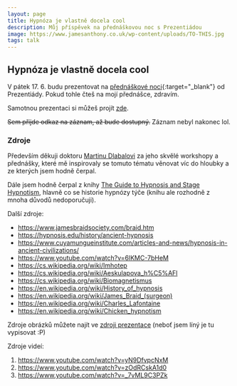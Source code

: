 ```yaml
---
layout: page
title: Hypnóza je vlastně docela cool
description: Můj příspěvek na přednáškovou noc s Prezentiádou
image: https://www.jamesanthony.co.uk/wp-content/uploads/TO-THIS.jpg
tags: talk
---
```


## Hypnóza je vlastně docela cool

V pátek 17. 6. budu prezentovat na [přednáškové noci](https://noc.prezentiada.cz/){:target="_blank"} od Prezentiády. Pokud tohle čteš na mojí přednášce, zdravím.

Samotnou prezentaci si můžeš projít [zde](/assets/prezentace/hypnoza/).

~~Sem přijde odkaz na záznam, až bude dostupný.~~ Záznam nebyl nakonec lol.

### Zdroje

Především děkuji doktoru [Martinu Dlabalovi](https://www.psychoterapeut-psycholog.cz/o-mn%C4%9B) za jeho skvělé workshopy a přednášky, které mě inspirovaly se tomuto tématu věnovat víc do hloubky a ze kterých jsem hodně čerpal.

Dále jsem hodně čerpal z knihy [The Guide to Hypnosis and Stage Hypnotism](https://books.google.cz/books/about/Secrets_of_the_Stage_Revealed.html?id=xDEPmwEACAAJ), hlavně co se historie hypnózy týče (knihu ale rozhodně z mnoha důvodů nedoporučuji).

Další zdroje:

- https://www.jamesbraidsociety.com/braid.htm
- https://hypnosis.edu/history/ancient-hypnosis
- https://www.cuyamungueinstitute.com/articles-and-news/hypnosis-in-ancient-civilizations/
- https://www.youtube.com/watch?v=6lKMC-7bHeM
- https://cs.wikipedia.org/wiki/Imhotep
- https://cs.wikipedia.org/wiki/Aeskulapova_h%C5%AFl
- https://cs.wikipedia.org/wiki/Biomagnetismus
- https://en.wikipedia.org/wiki/History_of_hypnosis
- https://en.wikipedia.org/wiki/James_Braid_(surgeon)
- https://en.wikipedia.org/wiki/Charles_Lafontaine
- https://en.wikipedia.org/wiki/Chicken_hypnotism

Zdroje obrázků můžete najít ve [zdroji prezentace](https://gist.github.com/chamik/11101ab64c04c65cf8b3a19b9588a0a9) (neboť jsem líný je tu vypisovat :P)

Zdroje videí:

1. https://www.youtube.com/watch?v=yN9DfvpcNxM
2. https://www.youtube.com/watch?v=zOdRCskA1d0
3. https://www.youtube.com/watch?v=_7vML9C3PZk